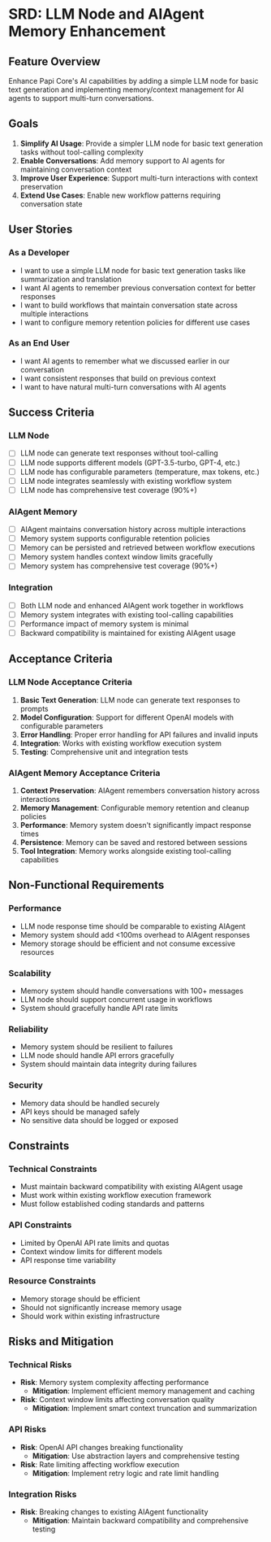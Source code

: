 # SRD: LLM Node and AIAgent Memory Enhancement

## Feature Overview

Enhance Papi Core's AI capabilities by adding a simple LLM node for basic text generation and implementing memory/context management for AI agents to support multi-turn conversations.

## Goals

1. **Simplify AI Usage**: Provide a simpler LLM node for basic text generation tasks without tool-calling complexity
2. **Enable Conversations**: Add memory support to AI agents for maintaining conversation context
3. **Improve User Experience**: Support multi-turn interactions with context preservation
4. **Extend Use Cases**: Enable new workflow patterns requiring conversation state

## User Stories

### As a Developer
- I want to use a simple LLM node for basic text generation tasks like summarization and translation
- I want AI agents to remember previous conversation context for better responses
- I want to build workflows that maintain conversation state across multiple interactions
- I want to configure memory retention policies for different use cases

### As an End User
- I want AI agents to remember what we discussed earlier in our conversation
- I want consistent responses that build on previous context
- I want to have natural multi-turn conversations with AI agents

## Success Criteria

### LLM Node
- [ ] LLM node can generate text responses without tool-calling
- [ ] LLM node supports different models (GPT-3.5-turbo, GPT-4, etc.)
- [ ] LLM node has configurable parameters (temperature, max tokens, etc.)
- [ ] LLM node integrates seamlessly with existing workflow system
- [ ] LLM node has comprehensive test coverage (90%+)

### AIAgent Memory
- [ ] AIAgent maintains conversation history across multiple interactions
- [ ] Memory system supports configurable retention policies
- [ ] Memory can be persisted and retrieved between workflow executions
- [ ] Memory system handles context window limits gracefully
- [ ] Memory system has comprehensive test coverage (90%+)

### Integration
- [ ] Both LLM node and enhanced AIAgent work together in workflows
- [ ] Memory system integrates with existing tool-calling capabilities
- [ ] Performance impact of memory system is minimal
- [ ] Backward compatibility is maintained for existing AIAgent usage

## Acceptance Criteria

### LLM Node Acceptance Criteria
1. **Basic Text Generation**: LLM node can generate text responses to prompts
2. **Model Configuration**: Support for different OpenAI models with configurable parameters
3. **Error Handling**: Proper error handling for API failures and invalid inputs
4. **Integration**: Works with existing workflow execution system
5. **Testing**: Comprehensive unit and integration tests

### AIAgent Memory Acceptance Criteria
1. **Context Preservation**: AIAgent remembers conversation history across interactions
2. **Memory Management**: Configurable memory retention and cleanup policies
3. **Performance**: Memory system doesn't significantly impact response times
4. **Persistence**: Memory can be saved and restored between sessions
5. **Tool Integration**: Memory works alongside existing tool-calling capabilities

## Non-Functional Requirements

### Performance
- LLM node response time should be comparable to existing AIAgent
- Memory system should add <100ms overhead to AIAgent responses
- Memory storage should be efficient and not consume excessive resources

### Scalability
- Memory system should handle conversations with 100+ messages
- LLM node should support concurrent usage in workflows
- System should gracefully handle API rate limits

### Reliability
- Memory system should be resilient to failures
- LLM node should handle API errors gracefully
- System should maintain data integrity during failures

### Security
- Memory data should be handled securely
- API keys should be managed safely
- No sensitive data should be logged or exposed

## Constraints

### Technical Constraints
- Must maintain backward compatibility with existing AIAgent usage
- Must work within existing workflow execution framework
- Must follow established coding standards and patterns

### API Constraints
- Limited by OpenAI API rate limits and quotas
- Context window limits for different models
- API response time variability

### Resource Constraints
- Memory storage should be efficient
- Should not significantly increase memory usage
- Should work within existing infrastructure

## Risks and Mitigation

### Technical Risks
- **Risk**: Memory system complexity affecting performance
  - **Mitigation**: Implement efficient memory management and caching
- **Risk**: Context window limits affecting conversation quality
  - **Mitigation**: Implement smart context truncation and summarization

### API Risks
- **Risk**: OpenAI API changes breaking functionality
  - **Mitigation**: Use abstraction layers and comprehensive testing
- **Risk**: Rate limiting affecting workflow execution
  - **Mitigation**: Implement retry logic and rate limit handling

### Integration Risks
- **Risk**: Breaking changes to existing AIAgent functionality
  - **Mitigation**: Maintain backward compatibility and comprehensive testing 